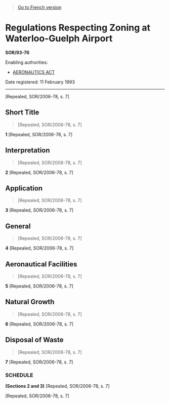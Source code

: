 > [Go to French version](/fr/Règlements/Décrets,%20ordonnances%20et%20règlements%20statutaires/93/76.md)

# Regulations Respecting Zoning at Waterloo-Guelph Airport

**SOR/93-76**

Enabling authorities: 
- [AERONAUTICS ACT](/en/Acts/Revised%20Statutes%20of%20Canada/A/A-2.md)

Date registered: 11 February 1993

----------


[Repealed, SOR/2006-78, s. 7]



## Short Title
> [Repealed, SOR/2006-78, s. 7]



**1** [Repealed, SOR/2006-78, s. 7]




## Interpretation
> [Repealed, SOR/2006-78, s. 7]



**2** [Repealed, SOR/2006-78, s. 7]




## Application
> [Repealed, SOR/2006-78, s. 7]



**3** [Repealed, SOR/2006-78, s. 7]




## General
> [Repealed, SOR/2006-78, s. 7]



**4** [Repealed, SOR/2006-78, s. 7]




## Aeronautical Facilities
> [Repealed, SOR/2006-78, s. 7]



**5** [Repealed, SOR/2006-78, s. 7]




## Natural Growth
> [Repealed, SOR/2006-78, s. 7]



**6** [Repealed, SOR/2006-78, s. 7]




## Disposal of Waste
> [Repealed, SOR/2006-78, s. 7]



**7** [Repealed, SOR/2006-78, s. 7]




### **SCHEDULE** 
**(Sections 2 and 3)**
[Repealed, SOR/2006-78, s. 7]


[Repealed, SOR/2006-78, s. 7]



